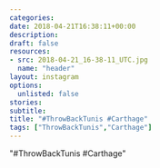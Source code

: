 ```yaml
---
categories:
date: 2018-04-21T16:38:11+00:00
description:
draft: false
resources:
- src: 2018-04-21_16-38-11_UTC.jpg
  name: "header"
layout: instagram
options:
  unlisted: false
stories:
subtitle:
title: "#ThrowBackTunis #Carthage"
tags: ["ThrowBackTunis","Carthage"]
---
```


"#ThrowBackTunis #Carthage"
